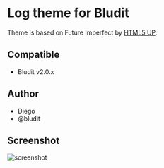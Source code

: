 # Log theme for Bludit
Theme is based on Future Imperfect by [HTML5 UP](https://html5up.net).

## Compatible
- Bludit v2.0.x

## Author
- Diego
- @bludit

## Screenshot
![screenshot](https://raw.githubusercontent.com/bludit-themes/log/master/screenshot.png)